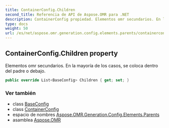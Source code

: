 ```yaml
---
title: ContainerConfig.Children
second_title: Referencia de API de Aspose.OMR para .NET
description: ContainerConfig propiedad. Elementos omr secundarios. En la mayoría de los casos se coloca dentro del padre o debajo.
type: docs
weight: 50
url: /es/net/aspose.omr.generation.config.elements.parents/containerconfig/children/
---
```

## ContainerConfig.Children property

Elementos omr secundarios. En la mayoría de los casos, se coloca dentro del padre o debajo.

```csharp
public override List<BaseConfig> Children { get; set; }
```

### Ver también

* class [BaseConfig](../../../aspose.omr.generation.config/baseconfig/)
* class [ContainerConfig](../)
* espacio de nombres [Aspose.OMR.Generation.Config.Elements.Parents](../../containerconfig/)
* asamblea [Aspose.OMR](../../../)


